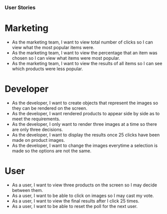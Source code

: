### User Stories

# Marketing 
  - As the marketing team, I want to view total number of clicks so I can view what the most popular items were.
  - As the marketing team, I want to view the percentage that an item was chosen so I can view what items were most popular.
  - As the marketing team, I want to view the results of all items so I can see which products were less popular.

# Developer 
  - As the developer, I want to create objects that represent the images so they can be rendered on the screen.
  - As the developer, I want rendered products to appear side by side as to meet the requirements.
  - As the developer, I only want to render three images at a time so there are only three decisions.
  - As the developer, I want to display the results once 25 clicks have been made on product images.
  - As the developer, I want to change the images everytime a selection is made so the options are not the same.

# User
  - As a user, I want to view three products on the screen so I may decide between them.
  - As a user, I want to be able to click on images so I may cast my vote.
  - As a user, I want to view the final results after I click 25 times.
  - As a user, I want to be able to reset the poll for the next user.